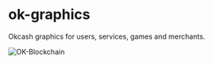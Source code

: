 # ok-graphics
Okcash graphics for users, services, games and merchants.

![OK-Blockchain](https://i.imgur.com/Ji5jRIT.png)
